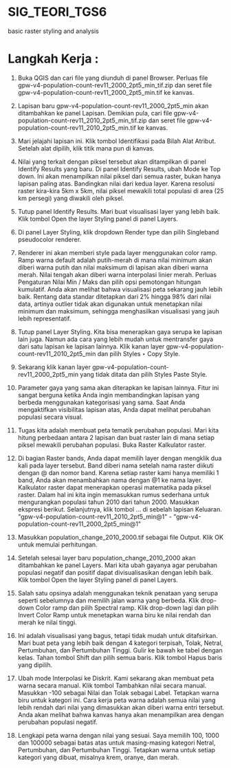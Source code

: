 # SIG_TEORI_TGS6
 basic raster styling and analysis
 
 # Langkah Kerja :

1. Buka QGIS dan cari file yang diunduh di panel Browser. Perluas file gpw-v4-population-count-rev11_2000_2pt5_min_tif.zip dan seret file gpw-v4-population-count-rev11_2000_2pt5_min.tif ke kanvas.

2. Lapisan baru gpw-v4-population-count-rev11_2000_2pt5_min akan ditambahkan ke panel Lapisan. Demikian pula, cari file gpw-v4-population-count-rev11_2010_2pt5_min_tif.zip dan seret file gpw-v4-population-count-rev11_2010_2pt5_min.tif ke kanvas.

3. Mari jelajahi lapisan ini. Klik tombol Identifikasi pada Bilah Alat Atribut. Setelah alat dipilih, klik titik mana pun di kanvas.

4. Nilai yang terkait dengan piksel tersebut akan ditampilkan di panel Identify Results yang baru. Di panel Identify Results, ubah Mode ke Top down. Ini akan menampilkan nilai piksel dari semua raster, bukan hanya lapisan paling atas. Bandingkan nilai dari kedua layer. Karena resolusi raster kira-kira 5km x 5km, nilai piksel mewakili total populasi di area (25 km persegi) yang diwakili oleh piksel.

5. Tutup panel Identify Results. Mari buat visualisasi layer yang lebih baik. Klik tombol Open the layer Styling panel di panel Layers.

6. Di panel Layer Styling, klik dropdown Render type dan pilih Singleband pseudocolor renderer.

7. Renderer ini akan memberi style pada layer menggunakan color ramp. Ramp warna default adalah putih-merah di mana nilai minimum akan diberi warna putih dan nilai maksimum di lapisan akan diberi warna merah. Nilai tengah akan diberi warna interpolasi linier merah. Perluas Pengaturan Nilai Min / Maks dan pilih opsi pemotongan hitungan kumulatif. Anda akan melihat bahwa visualisasi peta sekarang jauh lebih baik. Rentang data standar ditetapkan dari 2% hingga 98% dari nilai data, artinya outlier tidak akan digunakan untuk menetapkan nilai minimum dan maksimum, sehingga menghasilkan visualisasi yang jauh lebih representatif.

8. Tutup panel Layer Styling. Kita bisa menerapkan gaya serupa ke lapisan lain juga. Namun ada cara yang lebih mudah untuk mentransfer gaya dari satu lapisan ke lapisan lainnya. Klik kanan layer gpw-v4-population-count-rev11_2010_2pt5_min dan pilih Styles ‣ Copy Style.

9. Sekarang klik kanan layer gpw-v4-population-count-rev11_2000_2pt5_min yang tidak ditata dan pilih Styles Paste Style.

10. Parameter gaya yang sama akan diterapkan ke lapisan lainnya. Fitur ini sangat berguna ketika Anda ingin membandingkan lapisan yang berbeda menggunakan kategorisasi yang sama. Saat Anda mengaktifkan visibilitas lapisan atas, Anda dapat melihat perubahan populasi secara visual.

11. Tugas kita adalah membuat peta tematik perubahan populasi. Mari kita hitung perbedaan antara 2 lapisan dan buat raster lain di mana setiap piksel mewakili perubahan populasi. Buka Raster Kalkulator raster.

12. Di bagian Raster bands, Anda dapat memilih layer dengan mengklik dua kali pada layer tersebut. Band diberi nama setelah nama raster diikuti dengan @ dan nomor band. Karena setiap raster kami hanya memiliki 1 band, Anda akan menambahkan nama dengan @1 ke nama layer. Kalkulator raster dapat menerapkan operasi matematika pada piksel raster. Dalam hal ini kita ingin memasukkan rumus sederhana untuk mengurangkan populasi tahun 2010 dari tahun 2000. Masukkan ekspresi berikut. Selanjutnya, klik tombol … di sebelah lapisan Keluaran. "gpw-v4-population-count-rev11_2010_2pt5_min@1" - "gpw-v4-population-count-rev11_2000_2pt5_min@1"

13. Masukkan population_change_2010_2000.tif sebagai file Output. Klik OK untuk memulai perhitungan.

14. Setelah selesai layer baru population_change_2010_2000 akan ditambahkan ke panel Layers. Mari kita ubah gayanya agar perubahan populasi negatif dan positif dapat divisualisasikan dengan lebih baik. Klik tombol Open the layer Styling panel di panel Layers.

15. Salah satu opsinya adalah menggunakan teknik penataan yang serupa seperti sebelumnya dan memilih jalan warna yang berbeda. Klik drop-down Color ramp dan pilih Spectral ramp. Klik drop-down lagi dan pilih Invert Color Ramp untuk menetapkan warna biru ke nilai rendah dan merah ke nilai tinggi.

16. Ini adalah visualisasi yang bagus, tetapi tidak mudah untuk ditafsirkan. Mari buat peta yang lebih baik dengan 4 kategori terpisah, Tolak, Netral, Pertumbuhan, dan Pertumbuhan Tinggi. Gulir ke bawah ke tabel dengan kelas. Tahan tombol Shift dan pilih semua baris. Klik tombol Hapus baris yang dipilih.

17. Ubah mode Interpolasi ke Diskrit. Kami sekarang akan membuat peta warna secara manual. Klik tombol Tambahkan nilai secara manual. Masukkan -100 sebagai Nilai dan Tolak sebagai Label. Tetapkan warna biru untuk kategori ini. Cara kerja peta warna adalah semua nilai yang lebih rendah dari nilai yang dimasukkan akan diberi warna entri tersebut. Anda akan melihat bahwa kanvas hanya akan menampilkan area dengan perubahan populasi negatif.

18. Lengkapi peta warna dengan nilai yang sesuai. Saya memilih 100, 1000 dan 100000 sebagai batas atas untuk masing-masing kategori Netral, Pertumbuhan, dan Pertumbuhan Tinggi. Tetapkan warna untuk setiap kategori yang dibuat, misalnya krem, oranye, dan merah.
